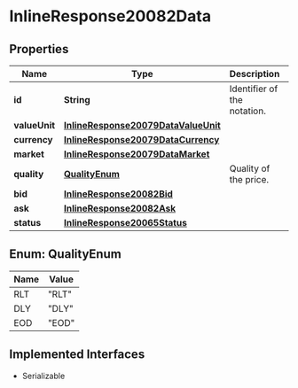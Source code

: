 

# InlineResponse20082Data


## Properties

Name | Type | Description | Notes
------------ | ------------- | ------------- | -------------
**id** | **String** | Identifier of the notation. |  [optional]
**valueUnit** | [**InlineResponse20079DataValueUnit**](InlineResponse20079DataValueUnit.md) |  |  [optional]
**currency** | [**InlineResponse20079DataCurrency**](InlineResponse20079DataCurrency.md) |  |  [optional]
**market** | [**InlineResponse20079DataMarket**](InlineResponse20079DataMarket.md) |  |  [optional]
**quality** | [**QualityEnum**](#QualityEnum) | Quality of the price. |  [optional]
**bid** | [**InlineResponse20082Bid**](InlineResponse20082Bid.md) |  |  [optional]
**ask** | [**InlineResponse20082Ask**](InlineResponse20082Ask.md) |  |  [optional]
**status** | [**InlineResponse20065Status**](InlineResponse20065Status.md) |  |  [optional]



## Enum: QualityEnum

Name | Value
---- | -----
RLT | &quot;RLT&quot;
DLY | &quot;DLY&quot;
EOD | &quot;EOD&quot;


## Implemented Interfaces

* Serializable


